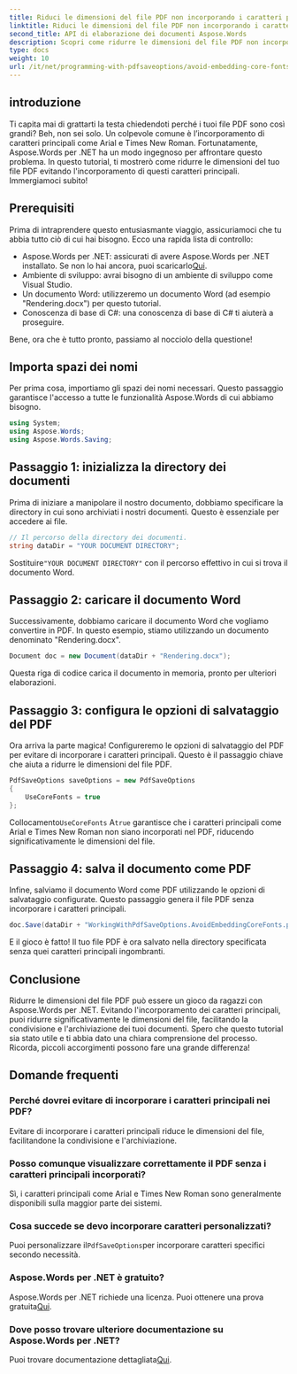 ```yaml
---
title: Riduci le dimensioni del file PDF non incorporando i caratteri principali
linktitle: Riduci le dimensioni del file PDF non incorporando i caratteri principali
second_title: API di elaborazione dei documenti Aspose.Words
description: Scopri come ridurre le dimensioni del file PDF non incorporando i caratteri principali utilizzando Aspose.Words per .NET. Segui la nostra guida passo passo per ottimizzare i tuoi PDF.
type: docs
weight: 10
url: /it/net/programming-with-pdfsaveoptions/avoid-embedding-core-fonts/
---
```

## introduzione

Ti capita mai di grattarti la testa chiedendoti perché i tuoi file PDF sono così grandi? Beh, non sei solo. Un colpevole comune è l’incorporamento di caratteri principali come Arial e Times New Roman. Fortunatamente, Aspose.Words per .NET ha un modo ingegnoso per affrontare questo problema. In questo tutorial, ti mostrerò come ridurre le dimensioni del tuo file PDF evitando l'incorporamento di questi caratteri principali. Immergiamoci subito!

## Prerequisiti

Prima di intraprendere questo entusiasmante viaggio, assicuriamoci che tu abbia tutto ciò di cui hai bisogno. Ecco una rapida lista di controllo:

-  Aspose.Words per .NET: assicurati di avere Aspose.Words per .NET installato. Se non lo hai ancora, puoi scaricarlo[Qui](https://releases.aspose.com/words/net/).
- Ambiente di sviluppo: avrai bisogno di un ambiente di sviluppo come Visual Studio.
- Un documento Word: utilizzeremo un documento Word (ad esempio "Rendering.docx") per questo tutorial.
- Conoscenza di base di C#: una conoscenza di base di C# ti aiuterà a proseguire.

Bene, ora che è tutto pronto, passiamo al nocciolo della questione!

## Importa spazi dei nomi

Per prima cosa, importiamo gli spazi dei nomi necessari. Questo passaggio garantisce l'accesso a tutte le funzionalità Aspose.Words di cui abbiamo bisogno.

```csharp
using System;
using Aspose.Words;
using Aspose.Words.Saving;
```

## Passaggio 1: inizializza la directory dei documenti

Prima di iniziare a manipolare il nostro documento, dobbiamo specificare la directory in cui sono archiviati i nostri documenti. Questo è essenziale per accedere ai file.

```csharp
// Il percorso della directory dei documenti.
string dataDir = "YOUR DOCUMENT DIRECTORY";
```

 Sostituire`"YOUR DOCUMENT DIRECTORY"` con il percorso effettivo in cui si trova il documento Word.

## Passaggio 2: caricare il documento Word

Successivamente, dobbiamo caricare il documento Word che vogliamo convertire in PDF. In questo esempio, stiamo utilizzando un documento denominato "Rendering.docx".

```csharp
Document doc = new Document(dataDir + "Rendering.docx");
```

Questa riga di codice carica il documento in memoria, pronto per ulteriori elaborazioni.

## Passaggio 3: configura le opzioni di salvataggio del PDF

Ora arriva la parte magica! Configureremo le opzioni di salvataggio del PDF per evitare di incorporare i caratteri principali. Questo è il passaggio chiave che aiuta a ridurre le dimensioni del file PDF.

```csharp
PdfSaveOptions saveOptions = new PdfSaveOptions
{
    UseCoreFonts = true
};
```

 Collocamento`UseCoreFonts` A`true` garantisce che i caratteri principali come Arial e Times New Roman non siano incorporati nel PDF, riducendo significativamente le dimensioni del file.

## Passaggio 4: salva il documento come PDF

Infine, salviamo il documento Word come PDF utilizzando le opzioni di salvataggio configurate. Questo passaggio genera il file PDF senza incorporare i caratteri principali.

```csharp
doc.Save(dataDir + "WorkingWithPdfSaveOptions.AvoidEmbeddingCoreFonts.pdf", saveOptions);
```

E il gioco è fatto! Il tuo file PDF è ora salvato nella directory specificata senza quei caratteri principali ingombranti.

## Conclusione

Ridurre le dimensioni del file PDF può essere un gioco da ragazzi con Aspose.Words per .NET. Evitando l'incorporamento dei caratteri principali, puoi ridurre significativamente le dimensioni del file, facilitando la condivisione e l'archiviazione dei tuoi documenti. Spero che questo tutorial sia stato utile e ti abbia dato una chiara comprensione del processo. Ricorda, piccoli accorgimenti possono fare una grande differenza!

## Domande frequenti

### Perché dovrei evitare di incorporare i caratteri principali nei PDF?
Evitare di incorporare i caratteri principali riduce le dimensioni del file, facilitandone la condivisione e l'archiviazione.

### Posso comunque visualizzare correttamente il PDF senza i caratteri principali incorporati?
Sì, i caratteri principali come Arial e Times New Roman sono generalmente disponibili sulla maggior parte dei sistemi.

### Cosa succede se devo incorporare caratteri personalizzati?
 Puoi personalizzare il`PdfSaveOptions`per incorporare caratteri specifici secondo necessità.

### Aspose.Words per .NET è gratuito?
 Aspose.Words per .NET richiede una licenza. Puoi ottenere una prova gratuita[Qui](https://releases.aspose.com/).

### Dove posso trovare ulteriore documentazione su Aspose.Words per .NET?
 Puoi trovare documentazione dettagliata[Qui](https://reference.aspose.com/words/net/).